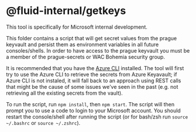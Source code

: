 # @fluid-internal/getkeys

This tool is specifically for Microsoft internal development.

This folder contains a script that will get secret values from the prague keyvault and persist them as environment
variables in all future consoles/shells. In order to have access to the prague keyvault you must be a member of the
prague-secrets or WAC Bohemia security group.

It is recommended that you have the [Azure CLI](https://docs.microsoft.com/en-us/cli/azure/install-azure-cli) installed.
The tool will first try to use the Azure CLI to retrieve the secrets from Azure Keyavault; if Azure CLI is not instaled,
it will fall back to an approach using REST calls that might be the cause of some issues we've seen in the past (e.g. not
retrieving all the existing secrets from the vault).

To run the script, run `npm install`, then `npm start`. The script will then prompt you to use a code to login to your
Microsoft account. You should restart the console/shell after running the script (or for bash/zsh run `source ~/.bashrc`
or `source ~/.zshrc`).
